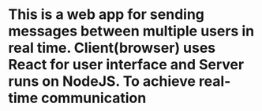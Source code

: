 # This is a web app for sending messages between multiple users in real time. Client(browser) uses React for user interface and Server runs on NodeJS. To achieve real-time communication